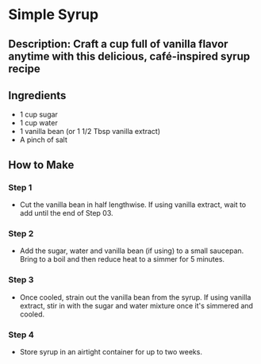 # Simple Syrup

## Description: Craft a cup full of vanilla flavor anytime with this delicious, café-inspired syrup recipe

## Ingredients

- 1 cup sugar
- 1 cup water
- 1 vanilla bean (or 1 1/2 Tbsp vanilla extract)
- A pinch of salt

## How to Make

### Step 1

- Cut the vanilla bean in half lengthwise. If using vanilla extract, wait to add until the end of Step 03.

### Step 2

- Add the sugar, water and vanilla bean (if using) to a small saucepan. Bring to a boil and then reduce heat to a simmer for 5 minutes.

### Step 3

- Once cooled, strain out the vanilla bean from the syrup. If using vanilla extract, stir in with the sugar and water mixture once it's simmered and cooled.

### Step 4

- Store syrup in an airtight container for up to two weeks.
